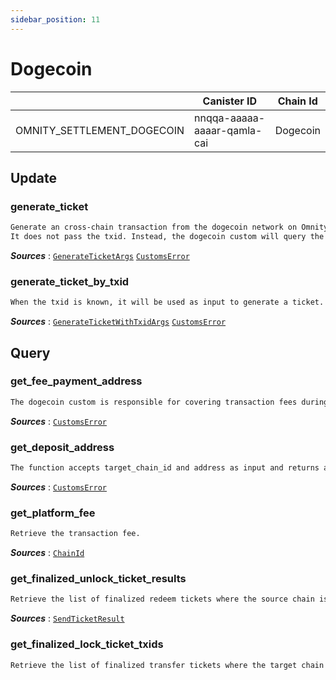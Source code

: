 ```yaml
---
sidebar_position: 11
---
```


# Dogecoin

|  | Canister ID | Chain Id |
| --- | --- | --- |
| OMNITY_SETTLEMENT_DOGECOIN | nnqqa-aaaaa-aaaar-qamla-cai | Dogecoin |

## Update
### generate_ticket
```md title="generate_ticket(req: GenerateTicketArgs) -> Result<Vec<String>, CustomsError>"
Generate an cross-chain transaction from the dogecoin network on Omnity.
It does not pass the txid. Instead, the dogecoin custom will query the most recent transactions for this address, filter out the transactions that involve transfers to the deposit address, and then generate tickets.
```
***Sources*** : 
[`GenerateTicketArgs`](https://github.com/octopus-network/omnity-interoperability/)
[`CustomsError`](https://github.com/octopus-network/omnity-interoperability/)

### generate_ticket_by_txid
```md title="generate_ticket_by_txid(req: GenerateTicketWithTxidArgs)-> Result<(), CustomsError>"
When the txid is known, it will be used as input to generate a ticket.
```
***Sources*** : 
[`GenerateTicketWithTxidArgs`](https://github.com/octopus-network/omnity-interoperability/)
[`CustomsError`](https://github.com/octopus-network/omnity-interoperability/)


## Query
### get_fee_payment_address
```md title="get_fee_payment_address() -> Result<String, CustomsError>"
The dogecoin custom is responsible for covering transaction fees during the redeem. To manage these fees, a dedicated fee payment address is utilized. This API is designed to retrieve information about that address.
```
***Sources*** : [`CustomsError`](https://github.com/octopus-network/omnity-interoperability/)

### get_deposit_address
```md title="get_deposit_address(target_chain_id: String, receiver: String) -> Result<String, CustomsError>"
The function accepts target_chain_id and address as input and returns an address on the dogecoin chain. If you deposit dogecoin into this returned address, it is considered a cross-chain transfer to the specified address on the target chain. This works similarly to a proxy.
```
***Sources*** : [`CustomsError`](https://github.com/octopus-network/omnity-interoperability/)

### get_platform_fee
```md title="get_platform_fee(target_chain: ChainId) -> (Option<u128>, Option<String>)"
Retrieve the transaction fee.
```
***Sources*** : [`ChainId`](https://github.com/octopus-network/omnity-interoperability/)

### get_finalized_unlock_ticket_results
```md title="get_finalized_unlock_ticket_results() -> Vec<SendTicketResult>"
Retrieve the list of finalized redeem tickets where the source chain is the dogecoin chain.
```
***Sources*** : [`SendTicketResult`](https://github.com/octopus-network/omnity-interoperability/)

### get_finalized_lock_ticket_txids
```md title="get_finalized_lock_ticket_txids() -> Vec<String>"
Retrieve the list of finalized transfer tickets where the target chain is the dogecoin chain.
```
